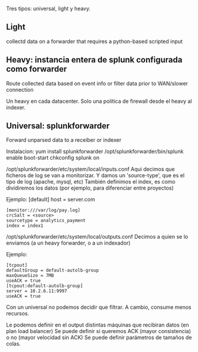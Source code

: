 Tres tipos: universal, light y heavy.


## Light ##
collectd data on a forwarder that requires a python-based scripted input


## Heavy: instancia entera de splunk configurada como forwarder ##
Route collected data based on event info or filter data prior to WAN/slower connection

Un heavy en cada datacenter.
Solo una política de firewall desde el heavy al indexer.


## Universal: splunkforwarder ##
Forward unparsed data to a receiber or indexer

Instalacion: 
yum install splunkforwarder
/opt/splunkforwarder/bin/splunk enable boot-start
chkconfig splunk on


/opt/splunkforwarder/etc/system/local/inputs.conf
Aqui decimos que ficheros de log se van a monitorizar.
Y damos un 'source-type', que es el tipo de log (apache, mysql, etc)
También definimos el index, es como dividiremos los datos (por ejemplo, para diferenciar entre proyectos)

Ejemplo:
    [default]
    host = server.com
    
    [monitor:///var/log/pay.log]
    crcSalt = <source>
    sourcetype = analytics_payment
    index = index1 



/opt/splunkforwarder/etc/system/local/outputs.conf
Decimos a quien se lo enviamos (a un heavy forwarder, o a un indexador)


Ejemplo:

    [tcpout]
    defaultGroup = default-autolb-group
    maxQueueSize = 7MB
    useACK = true
    [tcpout:default-autolb-group]
    server = 10.2.6.11:9997
    useACK = true


Con un universal no podemos decidir que filtrar. A cambio, consume menos recursos.

Le podemos definir en el output distintas máquinas que recibiran datos (en plan load balancer)
Se puede definir si queremos ACK (mayor consistencia) o no (mayor velocidad sin ACK)
Se puede definir parámetros de tamaños de colas.
